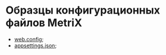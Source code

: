 Образцы конфигурационных файлов MetriX
======================================


- [web.config](https://github.com/TotalApi/Installations/raw/main/Configs/Default/MetriX/web.config);
- [appsettings.json](https://github.com/TotalApi/Installations/raw/main/Configs/Default/MetriX/appsettings.json);
